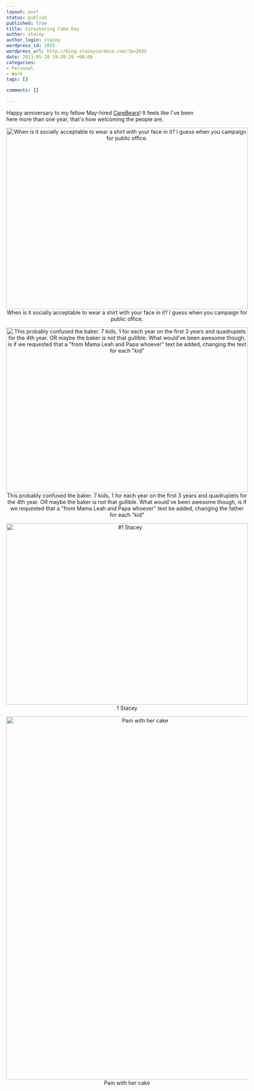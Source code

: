 ```yaml
--- 
layout: post
status: publish
published: true
title: Caresharing Cake Day
author: stacey
author_login: stacey
wordpress_id: 2035
wordpress_url: http://blog.staceycardoso.com/?p=2035
date: 2013-05-29 19:28:29 +08:00
categories: 
- Personal
- Work
tags: []

comments: []

---
```

Happy anniversary to my fellow May-hired <a href="http://caresharing.com/about/" target="_blank">CareBears</a>! It feels like I've been here more than one year, that's how welcoming the people are.
<div style="width: 640px; margin-right: auto; margin-left: auto; text-align: center;">

<a href="http://blog.staceycardoso.com/wp-content/uploads/2013/05/964548_10200666145248884_740768213_o.jpg"><img class="size-large wp-image-2039" title="When is it socially acceptable to wear a shirt with your face in it? I guess when you campaign for public office." src="http://blog.staceycardoso.com/wp-content/uploads/2013/05/964548_10200666145248884_740768213_o-1024x768.jpg" alt="When is it socially acceptable to wear a shirt with your face in it? I guess when you campaign for public office." width="640" height="480" /></a> When is it socially acceptable to wear a shirt with your face in it? I guess when you campaign for public office.

<a href="http://blog.staceycardoso.com/wp-content/uploads/2013/05/963824_10200666152729071_1877143237_o.jpg"><img class="size-large wp-image-2038" title="This probably confused the baker. 7 kids, 1 for each year on the first 3 years and quadruplets for the 4th year.  OR maybe the baker is not that gullible. What would've been awesome though, is if we requested that a &quot;from Mama Leah and Papa whoever&quot; text be added, changing the text for each &quot;kid&quot;" src="http://blog.staceycardoso.com/wp-content/uploads/2013/05/963824_10200666152729071_1877143237_o-1024x698.jpg" alt="This probably confused the baker. 7 kids, 1 for each year on the first 3 years and quadruplets for the 4th year. OR maybe the baker is not that gullible. What would've been awesome though, is if we requested that a &quot;from Mama Leah and Papa whoever&quot; text be added, changing the text for each &quot;kid&quot;" width="640" height="436" /></a> This probably confused the baker. 7 kids, 1 for each year on the first 3 years and quadruplets for the 4th year. OR maybe the baker is not that gullible. What would've been awesome though, is if we requested that a "from Mama Leah and Papa whoever" text be added, changing the father for each "kid"

<a href="http://blog.staceycardoso.com/wp-content/uploads/2013/05/966620_10200665982084805_561829725_o.jpg"><img class="size-large wp-image-2037" title="#1 Stacey" src="http://blog.staceycardoso.com/wp-content/uploads/2013/05/966620_10200665982084805_561829725_o-1024x768.jpg" alt="#1 Stacey" width="640" height="480" /></a> 1 Stacey

<a href="http://blog.staceycardoso.com/wp-content/uploads/2013/05/983934_10200665977764697_110919794_n.jpg"><img class="size-full wp-image-2036" title="Pam with her cake" src="http://blog.staceycardoso.com/wp-content/uploads/2013/05/983934_10200665977764697_110919794_n.jpg" alt="Pam with her cake" width="720" height="960" /></a> Pam with her cake

</div>
